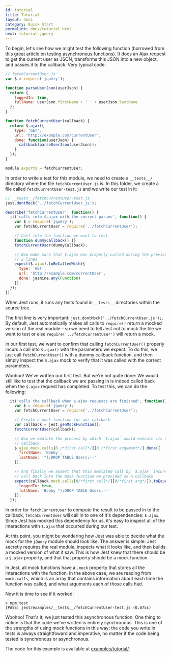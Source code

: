 ```yaml
---
id: tutorial
title: Tutorial
layout: docs
category: Quick Start
permalink: docs/tutorial.html
next: tutorial-jquery
---
```



To begin, let's see how we might test the following function (borrowed from [this great article on testing asynchronous functions](http://martinfowler.com/articles/asyncJS.html)). It does an Ajax request to get the current user as JSON, transforms this JSON into a new object, and passes it to the callback. Very typical code:

```javascript
// fetchCurrentUser.js
var $ = require('jquery');

function parseUserJson(userJson) {
  return {
    loggedIn: true,
    fullName: userJson.firstName + ' ' + userJson.lastName
  };
}

function fetchCurrentUser(callback) {
  return $.ajax({
    type: 'GET',
    url: 'http://example.com/currentUser',
    done: function(userJson) {
      callback(parseUserJson(userJson));
    }
  });
}

module.exports = fetchCurrentUser;
```

In order to write a test for this module, we need to create a `__tests__/`
directory where the file `fetchCurrentUser.js` is. In this folder, we create a
file called `fetchCurrentUser-test.js` and we write our test in it:

```javascript
// __tests__/fetchCurrentUser-test.js
jest.dontMock('../fetchCurrentUser.js');

describe('fetchCurrentUser', function() {
  it('calls into $.ajax with the correct params', function() {
    var $ = require('jquery');
    var fetchCurrentUser = require('../fetchCurrentUser');

    // Call into the function we want to test
    function dummyCallback() {}
    fetchCurrentUser(dummyCallback);

    // Now make sure that $.ajax was properly called during the previous
    // 2 lines
    expect($.ajax).toBeCalledWith({
      type: 'GET',
      url: 'http://example.com/currentUser',
      done: jasmine.any(Function)
    });
  });
});
```

When Jest runs, it runs any tests found in `__tests__` directories within the source tree.

The first line is very important: `jest.dontMock('../fetchCurrentUser.js');`.
By default, Jest automatically makes all calls to `require()` return a mocked
version of the real module – so we need to tell Jest not to mock the file we
want to test or else `require('../fetchCurrentUser')` will return a mock.

In our first test, we want to confirm that calling `fetchCurrentUser()`
properly incurs a call into `$.ajax()` with the parameters we expect. To do
this, we just call `fetchCurrentUser()` with a dummy callback function, and
then simply inspect the `$.ajax` mock to verify that it was called with the
correct parameters.

Woohoo! We've written our first test. But we're not quite done: We would still
like to test that the callback we are passing in is indeed called back when the
`$.ajax` request has completed. To test this, we can do the following:

```javascript
  it('calls the callback when $.ajax requests are finished', function() {
    var $ = require('jquery');
    var fetchCurrentUser = require('../fetchCurrentUser');

    // Create a mock function for our callback
    var callback = jest.genMockFunction();
    fetchCurrentUser(callback);

    // Now we emulate the process by which `$.ajax` would execute its own
    // callback
    $.ajax.mock.calls[0 /*first call*/][0 /*first argument*/].done({
      firstName: 'Bobby',
      lastName: '");DROP TABLE Users;--'
    });

    // And finally we assert that this emulated call by `$.ajax` incurred a
    // call back into the mock function we provided as a callback
    expect(callback.mock.calls[0/*first call*/][0/*first arg*/]).toEqual({
      loggedIn: true,
      fullName: 'Bobby ");DROP TABLE Users;--'
    });
  });
```

In order for `fetchCurrentUser` to compute the result to be passed in to the
callback, `fetchCurrentUser` will call in to one of it's dependencies: `$.ajax`.
Since Jest has mocked this dependency for us, it's easy to inspect all of the
interactions with `$.ajax` that occurred during our test.

At this point, you might be wondering how Jest was able to decide what the mock for the `jQuery` module should look like. The answer is simple: Jest secretly requires the real module, inspects what it looks like, and then builds a mocked version of what it saw. This is how Jest knew that there should be a `$.ajax` property, and that that property should be a mock function.

In Jest, all mock functions have a `.mock` property that stores all the
interactions with the function. In the above case, we are reading from
`mock.calls`, which is an array that contains information about each time the
function was called, and what arguments each of those calls had.

Now it is time to see if it worked:

```
> npm test
[PASS] jest/examples/__tests__/fetchCurrentUser-test.js (0.075s)
```

Woohoo! That's it, we just tested this asynchronous function. One thing to
notice is that the code we've written is entirely synchronous. This is one of
the strengths of using mock functions in this way: the code you write in tests
is always straightfoward and imperative, no matter if the code being tested is
synchronous or asynchronous.

The code for this example is available at [examples/tutorial/](https://github.com/facebook/jest/tree/master/examples/tutorial).
